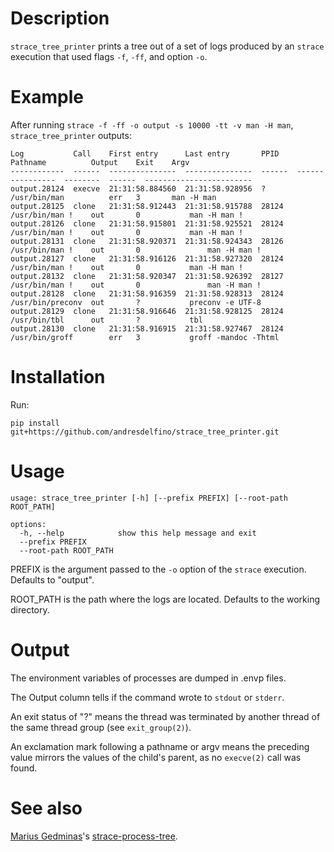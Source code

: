 # Description

`strace_tree_printer` prints a tree out of a set of logs produced by an `strace` execution that used flags `-f`, `-ff`, and option `-o`.

# Example

After running `strace -f -ff -o output -s 10000 -tt -v man -H man`, `strace_tree_printer` outputs:

```
Log           Call    First entry      Last entry       PPID    Pathname          Output    Exit    Argv
------------  ------  ---------------  ---------------  ------  ----------------  --------  ------  ------------------------
output.28124  execve  21:31:58.884560  21:31:58.928956  ?       /usr/bin/man          err   3       man -H man
output.28125  clone   21:31:58.912443  21:31:58.915788  28124   /usr/bin/man !    out       0           man -H man !
output.28126  clone   21:31:58.915801  21:31:58.925521  28124   /usr/bin/man !    out       0           man -H man !
output.28131  clone   21:31:58.920371  21:31:58.924343  28126   /usr/bin/man !    out       0               man -H man !
output.28127  clone   21:31:58.916126  21:31:58.927320  28124   /usr/bin/man !    out       0           man -H man !
output.28132  clone   21:31:58.920347  21:31:58.926392  28127   /usr/bin/man !    out       0               man -H man !
output.28128  clone   21:31:58.916359  21:31:58.928313  28124   /usr/bin/preconv  out       ?           preconv -e UTF-8
output.28129  clone   21:31:58.916646  21:31:58.928125  28124   /usr/bin/tbl      out       ?           tbl
output.28130  clone   21:31:58.916915  21:31:58.927467  28124   /usr/bin/groff        err   3           groff -mandoc -Thtml

```

# Installation

Run:

```
pip install git+https://github.com/andresdelfino/strace_tree_printer.git
```

# Usage

```
usage: strace_tree_printer [-h] [--prefix PREFIX] [--root-path ROOT_PATH]

options:
  -h, --help            show this help message and exit
  --prefix PREFIX
  --root-path ROOT_PATH
```

PREFIX is the argument passed to the `-o` option of the `strace` execution. Defaults to "output".

ROOT_PATH is the path where the logs are located. Defaults to the working directory.

# Output

The environment variables of processes are dumped in .envp files.

The Output column tells if the command wrote to `stdout` or `stderr`.

An exit status of "?" means the thread was terminated by another thread of the same thread group (see `exit_group(2)`).

An exclamation mark following a pathname or argv means the preceding value mirrors the values of the child's parent, as no `execve(2)` call was found.

# See also

[Marius Gedminas](https://github.com/mgedmin)'s [strace-process-tree](https://github.com/mgedmin/strace-process-tree).